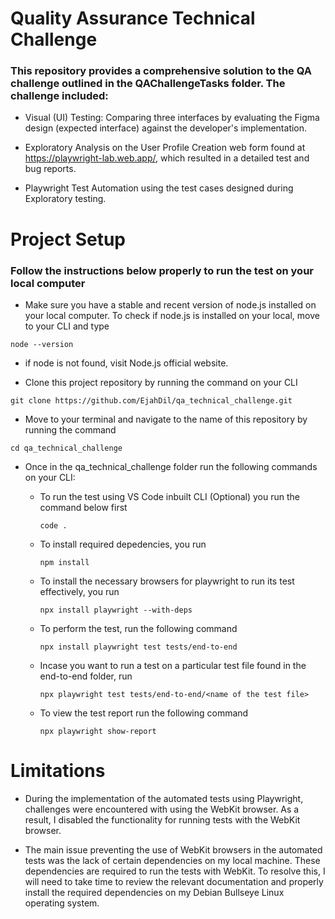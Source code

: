 # Quality Assurance Technical Challenge

### This repository provides a comprehensive solution to the QA challenge outlined in the QAChallengeTasks folder. The challenge included:

- Visual (UI) Testing: Comparing three interfaces by evaluating the Figma design (expected interface) against the developer's implementation.

- Exploratory Analysis on the User Profile Creation web form found at https://playwright-lab.web.app/, which resulted in a detailed test and bug reports.

- Playwright Test Automation using the test cases designed during Exploratory testing.








# Project Setup
### Follow the instructions below properly to run the test on your local computer

- Make sure you have a stable and recent version of node.js installed on your local computer. To check if node.js is installed on your local, move to your CLI and type

`
node --version
`
- if node is not found, visit Node.js official website.

- Clone this project repository by running the command on your CLI

`
git clone https://github.com/EjahDil/qa_technical_challenge.git
`

- Move to your terminal and navigate to the name of this repository by running the command

`
cd qa_technical_challenge
`

- Once in the qa_technical_challenge folder run the following commands on your CLI:

    - To run the test using VS Code inbuilt CLI (Optional) you run the command below first
      
        `
         code .
        `

    - To install required depedencies, you run

        `
         npm install
        `

    - To install the necessary browsers for playwright to run its test effectively, you run

        `
        npx install playwright --with-deps
        `

    - To perform the test, run the following command

        `
        npx install playwright test tests/end-to-end
        `


    - Incase you want to run a test on a particular test file found in the end-to-end folder, run
        
        `
        npx playwright test tests/end-to-end/<name of the test file>
        `


    - To view the test report run the following command
        
        `
        npx playwright show-report
        `



# Limitations
- During the implementation of the automated tests using Playwright, challenges were encountered with using the WebKit browser. As a result,  I disabled the functionality for running tests with the WebKit browser.

- The main issue preventing the use of WebKit browsers in the automated tests was the lack of certain dependencies on my local machine. These dependencies are required to run the tests with WebKit. To resolve this, I will need to take time to review the relevant documentation and properly install the required dependencies on my Debian Bullseye Linux operating system.
